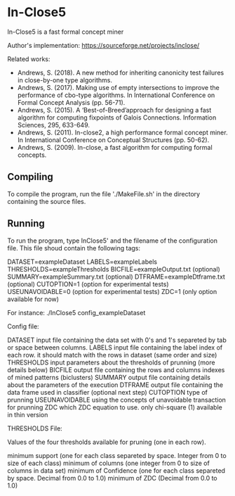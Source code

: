# In-Close5

In-Close5 is a fast formal concept miner

Author's implementation: https://sourceforge.net/projects/inclose/

Related works:
- Andrews, S. (2018). A new method for inheriting canonicity test failures in close-by-one type algorithms.
- Andrews, S. (2017). Making use of empty intersections to improve the performance of cbo-type algorithms. In International Conference on Formal Concept Analysis (pp. 56-71).
- Andrews, S. (2015). A ‘Best-of-Breed’approach for designing a fast algorithm for computing fixpoints of Galois Connections. Information Sciences, 295, 633-649.
- Andrews, S. (2011). In-close2, a high performance formal concept miner. In International Conference on Conceptual Structures (pp. 50-62).
- Andrews, S. (2009). In-close, a fast algorithm for computing formal concepts.


## Compiling
To compile the program, run the file  './MakeFile.sh' in the directory containing the source files.

## Running
To run the program, type InClose5' and the filename of the configuration file.
This file shoud contain the following tags:

DATASET=exampleDataset
LABELS=exampleLabels
THRESHOLDS=exampleThresholds
BICFILE=exampleOutput.txt   (optional)
SUMMARY=exampleSummary.txt  (optional)
DTFRAME=exampleDtframe.txt  (optional)
CUTOPTION=1                 (option for experimental tests)
USEUNAVOIDABLE=0            (option for experimental tests)
ZDC=1                       (only option available for now)


For instance:
./InClose5 config_exampleDataset

Config file:

DATASET                        input file containing the data set with 0's and 1's separeted by tab or space between columns.
LABELS                         input file containing the label index of each row. it should match with the rows in dataset (same order and size)
THRESHOLDS                     input parameters about the thresholds of prunning (more details below)
BICFILE                        output file containing the rows and columns indexes of mined patterns (biclusters)
SUMMARY                        output file containing details about the parameters of the execution
DTFRAME                        output file containing the data frame used in classifier (optional next step)
CUTOPTION                      type of prunning
USEUNAVOIDABLE                 using the concepts of unavoidable transaction for prunning
ZDC                            which ZDC equation to use. only chi-square (1) available in thin version


THRESHOLDS File:

Values of the four thresholds available for pruning (one in each row).

minimum support                (one for each class separeted by space. Integer from 0 to size of each class)
minimum of columns             (one integer from 0 to size of columns in data set) 
minimum of Confidence          (one for each class separeted by space. Decimal from 0.0 to 1.0)
minimum of ZDC                 (Decimal from 0.0 to 1.0)

